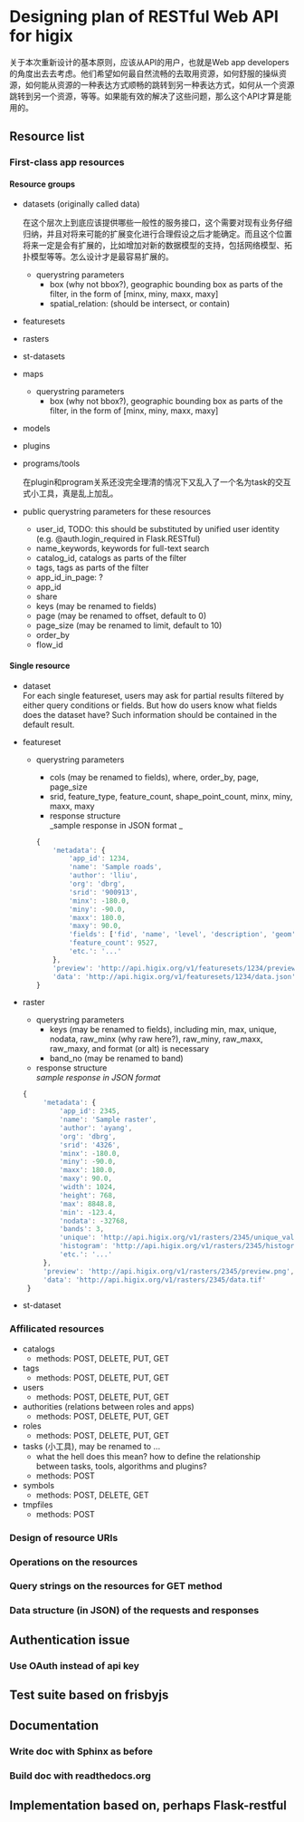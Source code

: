 # Designing plan of RESTful Web API for higix

关于本次重新设计的基本原则，应该从API的用户，也就是Web app developers的角度出去去考虑。他们希望如何最自然流畅的去取用资源，如何舒服的操纵资源，如何能从资源的一种表达方式顺畅的跳转到另一种表达方式，如何从一个资源跳转到另一个资源，等等。如果能有效的解决了这些问题，那么这个API才算是能用的。

## Resource list

### First-class app resources 

#### Resource groups

* datasets (originally called data)

    在这个层次上到底应该提供哪些一般性的服务接口，这个需要对现有业务仔细归纳，并且对将来可能的扩展变化进行合理假设之后才能确定。而且这个位置将来一定是会有扩展的，比如增加对新的数据模型的支持，包括网络模型、拓扑模型等等。怎么设计才是最容易扩展的。
    * querystring parameters
		* box (why not bbox?), geographic bounding box as parts of the filter, in the form of [minx, miny, maxx, maxy]
		* spatial_relation: (should be intersect, or contain)
* featuresets
* rasters
* st-datasets
* maps
	* querystring parameters
		* box (why not bbox?), geographic bounding box as parts of the filter, in the form of [minx, miny, maxx, maxy]
* models
* plugins
* programs/tools

    在plugin和program关系还没完全理清的情况下又乱入了一个名为task的交互式小工具，真是乱上加乱。
* public querystring parameters for these resources
	* user_id, TODO: this should be substituted by unified user identity (e.g. @auth.login_required in Flask.RESTful)
	* name_keywords, keywords for full-text search
	* catalog_id, catalogs as parts of the filter
	* tags, tags as parts of the filter
	* app_id_in_page: ?
	* app_id
	* share
	* keys (may be renamed to fields)
	* page (may be renamed to offset, default to 0)
	* page_size (may be renamed to limit, default to 10)
	* order_by
	* flow_id
	
#### Single resource

* dataset  
    For each single featureset, users may ask for partial results filtered by either query conditions or fields. But how do users know what fields does the dataset have? Such information should be contained in the default result.

* featureset
    * querystring parameters
        * cols (may be renamed to fields), where, order_by, page, page_size
		* srid, feature_type, feature_count, shape_point_count, minx, miny, maxx, maxy
		* response structure  
		    _sample response in JSON format _
        		    
        ```javascript
        {
            'metadata': {
                'app_id': 1234,
                'name': 'Sample roads',
                'author': 'lliu',
                'org': 'dbrg',
                'srid': '900913',
                'minx': -180.0,
                'miny': -90.0,
                'maxx': 180.0,
                'maxy': 90.0,
                'fields': ['fid', 'name', 'level', 'description', 'geom'],
                'feature_count': 9527,
                'etc.': '...'
            },
            'preview': 'http://api.higix.org/v1/featuresets/1234/preview.png',
            'data': 'http://api.higix.org/v1/featuresets/1234/data.json'
        }
        ```

* raster
	* querystring parameters
		* keys (may be renamed to fields), including min, max, unique, nodata, raw_minx (why raw here?), raw_miny, raw_maxx, raw_maxy, and format (or alt) is necessary
		* band_no (may be renamed to band)
	* response structure  
		_sample response in JSON format_

    ```javascript
    {
         'metadata': {
             'app_id': 2345,
             'name': 'Sample raster',
             'author': 'ayang',
             'org': 'dbrg',
             'srid': '4326',
             'minx': -180.0,
             'miny': -90.0,
             'maxx': 180.0,
             'maxy': 90.0,
             'width': 1024,
             'height': 768,
             'max': 8848.8,
             'min': -123.4,
             'nodata': -32768,
             'bands': 3,
             'unique': 'http://api.higix.org/v1/rasters/2345/unique_values.json',
             'histogram': 'http://api.higix.org/v1/rasters/2345/histogram.json'
             'etc.': '...'
         },
         'preview': 'http://api.higix.org/v1/rasters/2345/preview.png',
         'data': 'http://api.higix.org/v1/rasters/2345/data.tif'
     }
    ```
 
* st-dataset


### Affilicated resources

* catalogs
	* methods: POST, DELETE, PUT, GET
* tags
	* methods: POST, DELETE, PUT, GET
* users
	* methods: POST, DELETE, PUT, GET
* authorities (relations between roles and apps)
	* methods: POST, DELETE, PUT, GET
* roles
	* methods: POST, DELETE, PUT, GET
* tasks (小工具), may be renamed to ...
	* what the hell does this mean? how to define the relationship between tasks, tools, algorithms and plugins?
	* methods: POST
* symbols
	* methods: POST, DELETE, GET
* tmpfiles
	* methods: POST


### Design of resource URIs

### Operations on the resources

### Query strings on the resources for GET method

### Data structure (in JSON) of the requests and responses

## Authentication issue

### Use OAuth instead of api key

## Test suite based on frisbyjs

## Documentation

### Write doc with Sphinx as before

### Build doc with readthedocs.org

## Implementation based on, perhaps Flask-restful
